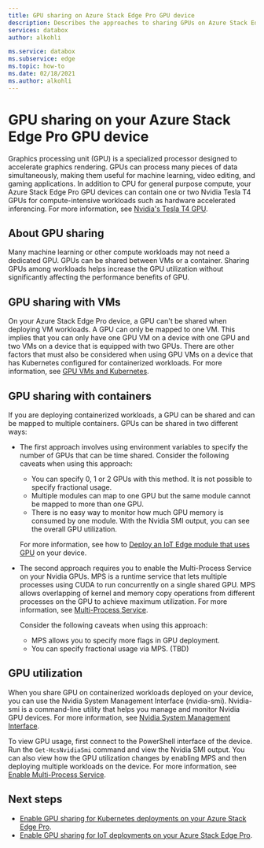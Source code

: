 ```yaml
---
title: GPU sharing on Azure Stack Edge Pro GPU device
description: Describes the approaches to sharing GPUs on Azure Stack Edge Pro GPU device.
services: databox
author: alkohli

ms.service: databox
ms.subservice: edge
ms.topic: how-to
ms.date: 02/18/2021
ms.author: alkohli
---
```


# GPU sharing on your Azure Stack Edge Pro GPU device

Graphics processing unit (GPU) is a specialized processor designed to accelerate graphics rendering. GPUs can process many pieces of data simultaneously, making them useful for machine learning, video editing, and gaming applications. In addition to CPU for general purpose compute, your Azure Stack Edge Pro GPU devices can contain one or two Nvidia Tesla T4 GPUs for compute-intensive workloads such as hardware accelerated inferencing. For more information, see [Nvidia's Tesla T4 GPU](https://www.nvidia.com/data-center/tesla-t4/).


## About GPU sharing

Many machine learning or other compute workloads may not need a dedicated GPU. GPUs can be shared between VMs or a container. Sharing GPUs among workloads helps increase the GPU utilization without significantly affecting the performance benefits of GPU.  

## GPU sharing with VMs

On your Azure Stack Edge Pro device, a GPU can't be shared when deploying VM workloads. A GPU can only be mapped to one VM. This implies that you can only have one GPU VM on a device with one GPU and two VMs on a device that is equipped with two GPUs. There are other factors that must also be considered when using GPU VMs on a device that has Kubernetes configured for containerized workloads. For more information, see [GPU VMs and Kubernetes](azure-stack-edge-gpu-deploy-gpu-virtual-machine.md#gpu-vms-and-kubernetes).


## GPU sharing with containers

If you are deploying containerized workloads, a GPU can be shared and can be mapped to multiple containers. GPUs can be shared in two different ways:

- The first approach involves using environment variables to specify the number of GPUs that can be time shared. Consider the following caveats when using this approach:

    - You can specify 0, 1 or 2 GPUs with this method. It is not possible to specify fractional usage.
    - Multiple modules can map to one GPU but the same module cannot be mapped to more than one GPU.
    - There is no easy way to monitor how much GPU memory is consumed by one module. With the Nvidia SMI output, you can see the overall GPU utilization.
    
    For more information, see how to [Deploy an IoT Edge module that uses GPU](azure-stack-edge-j-series-configure-gpu-modules.md) on your device.

- The second approach requires you to enable the Multi-Process Service on your Nvidia GPUs. MPS  is  a runtime service that lets multiple processes using CUDA to run concurrently on a single shared GPU. MPS allows overlapping of kernel and memory copy operations from different processes on the GPU to achieve maximum utilization.  For more information, see [Multi-Process Service](https://docs.nvidia.com/deploy/pdf/CUDA_Multi_Process_Service_Overview.pdf).

    Consider the following caveats when using this approach:
    
    - MPS allows you to specify more flags in GPU deployment.
    - You can specify fractional usage via MPS. (TBD)


## GPU utilization
 
When you share GPU on containerized workloads deployed on your device, you can use the Nvidia System Management Interface (nvidia-smi). Nvidia-smi is a command-line utility that helps you manage and monitor Nvidia GPU devices. For more information, see [Nvidia System Management Interface](https://developer.nvidia.com/nvidia-system-management-interface).

To view GPU usage, first connect to the PowerShell interface of the device. Run the `Get-HcsNvidiaSmi` command and view the Nvidia SMI output. You can also view how the GPU utilization changes by enabling MPS and then deploying multiple workloads on the device. For more information, see [Enable Multi-Process Service](azure-stack-edge-gpu-connect-powershell-interface.md#enable-multi-process-service-mps).


## Next steps

- [Enable GPU sharing for Kubernetes deployments on your Azure Stack Edge Pro](azure-stack-edge-placeholder.md).
- [Enable GPU sharing for IoT deployments on your Azure Stack Edge Pro](azure-stack-edge-placeholder.md).
